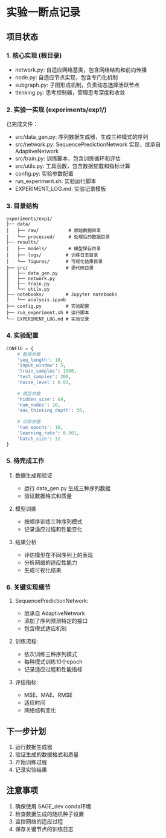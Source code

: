# 实验一断点记录

## 项目状态

### 1. 核心实现 (根目录)
- network.py: 自适应网络基类，包含网络结构和前向传播
- node.py: 自适应节点实现，包含专门化机制
- subgraph.py: 子图形成机制，负责动态选择活跃节点
- thinking.py: 思考控制器，管理思考深度和收敛

### 2. 实验一实现 (experiments/exp1/)
已完成文件：
- src/data_gen.py: 序列数据生成器，生成三种模式的序列
- src/network.py: SequencePredictionNetwork 实现，继承自 AdaptiveNetwork
- src/train.py: 训练脚本，包含训练循环和评估
- src/utils.py: 工具函数，包含数据加载和指标计算
- config.py: 实验参数配置
- run_experiment.sh: 实验运行脚本
- EXPERIMENT_LOG.md: 实验记录模板

### 3. 目录结构
```
experiments/exp1/
├── data/
│   ├── raw/           # 原始数据目录
│   └── processed/     # 处理后的数据目录
├── results/
│   ├── models/        # 模型保存目录
│   ├── logs/         # 训练日志目录
│   └── figures/      # 可视化结果目录
├── src/              # 源代码目录
│   ├── data_gen.py
│   ├── network.py
│   ├── train.py
│   └── utils.py
├── notebooks/        # Jupyter notebooks
│   └── analysis.ipynb
├── config.py         # 实验配置
├── run_experiment.sh # 运行脚本
└── EXPERIMENT_LOG.md # 实验记录
```

### 4. 实验配置
```python
CONFIG = {
    # 数据参数
    'seq_length': 10,
    'input_window': 5,
    'train_samples': 1000,
    'test_samples': 200,
    'noise_level': 0.01,
    
    # 模型参数
    'hidden_size': 64,
    'num_nodes': 20,
    'max_thinking_depth': 50,
    
    # 训练参数
    'num_epochs': 10,
    'learning_rate': 0.001,
    'batch_size': 32
}
```

### 5. 待完成工作
1. 数据生成和验证
   - 运行 data_gen.py 生成三种序列数据
   - 验证数据格式和质量

2. 模型训练
   - 按顺序训练三种序列模式
   - 记录适应过程和性能变化

3. 结果分析
   - 评估模型在不同序列上的表现
   - 分析网络的适应性能力
   - 生成可视化结果

### 6. 关键实现细节
1. SequencePredictionNetwork:
   - 继承自 AdaptiveNetwork
   - 添加了序列预测特定的接口
   - 包含模式适应机制

2. 训练流程:
   - 依次训练三种序列模式
   - 每种模式训练10个epoch
   - 记录适应过程和性能指标

3. 评估指标:
   - MSE、MAE、RMSE
   - 适应时间
   - 网络结构变化

## 下一步计划
1. 运行数据生成器
2. 验证生成的数据格式和质量
3. 开始训练过程
4. 记录实验结果

## 注意事项
1. 确保使用 SAGE_dev conda环境
2. 检查数据生成的随机种子设置
3. 监控网络的适应过程
4. 保存关键节点的训练日志 